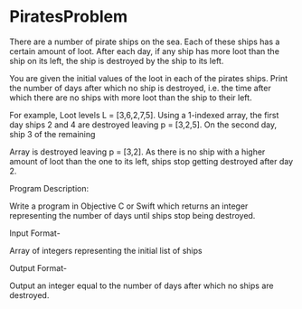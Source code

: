 # PiratesProblem

There are a number of pirate ships on the sea. Each of these ships has a certain amount of loot. After each day, if any ship has more loot than the ship on its left, the ship is destroyed by the ship to its left.

You are given the initial values of the loot in each of the pirates ships. Print the number of days after which no ship is destroyed, i.e. the time after which there are no ships with more loot than the ship to their left.

 
For example, Loot levels L = [3,6,2,7,5]. Using a 1-indexed array, the first day ships 2 and 4 are destroyed leaving p = [3,2,5]. On the second day, ship 3 of the remaining

Array is destroyed leaving p = [3,2]. As there is no ship with a higher amount of loot than the one to its left, ships stop getting destroyed after day 2.


Program Description:

Write a program in Objective C or Swift which returns an integer representing the number of days until ships stop being destroyed.

Input Format-

Array of integers representing the initial list of ships

Output Format-

Output an integer equal to the number of days after which no ships are destroyed.
